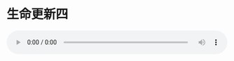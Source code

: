 # 生命更新四

<audio style="width: 100%;" preload="false" controls controlslist="nodownload"><source src="http://file.simai.life/audio/mp3/old/18898.mp3" type="audio/mpeg">Your browser does not support the audio element.</audio>


